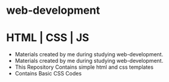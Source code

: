 # web-development
# HTML | CSS | JS

* Materials created by me during studying web-development.
* Materials created by me during studying web-development.
* This Repository Contains simple html and css templates
* Contains Basic CSS Codes